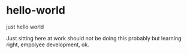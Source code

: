 # hello-world
just hello world

Just sitting here at work should not be doing this probably but learning right, empolyee development, ok.
